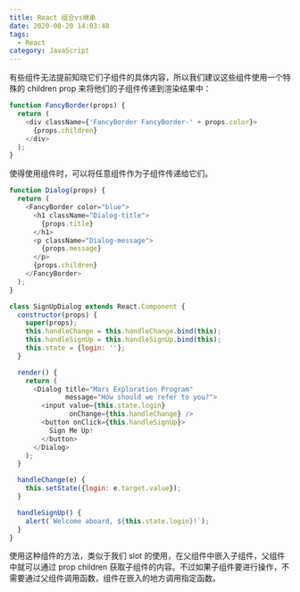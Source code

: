 ```yaml
---
title: React 组合vs继承
date: 2020-08-20 14:03:48
tags:
  - React
category: JavaScript
---
```


有些组件无法提前知晓它们子组件的具体内容，所以我们建议这些组件使用一个特殊的 children prop 来将他们的子组件传递到渲染结果中：

```javaScript
function FancyBorder(props) {
  return (
    <div className={'FancyBorder FancyBorder-' + props.color}>
      {props.children}
    </div>
  );
}
```

使得使用组件时，可以将任意组件作为子组件传递给它们。

```javaScript
function Dialog(props) {
  return (
    <FancyBorder color="blue">
      <h1 className="Dialog-title">
        {props.title}
      </h1>
      <p className="Dialog-message">
        {props.message}
      </p>
      {props.children}
    </FancyBorder>
  );
}

class SignUpDialog extends React.Component {
  constructor(props) {
    super(props);
    this.handleChange = this.handleChange.bind(this);
    this.handleSignUp = this.handleSignUp.bind(this);
    this.state = {login: ''};
  }

  render() {
    return (
      <Dialog title="Mars Exploration Program"
              message="How should we refer to you?">
        <input value={this.state.login}
               onChange={this.handleChange} />
        <button onClick={this.handleSignUp}>
          Sign Me Up!
        </button>
      </Dialog>
    );
  }

  handleChange(e) {
    this.setState({login: e.target.value});
  }

  handleSignUp() {
    alert(`Welcome aboard, ${this.state.login}!`);
  }
}
```

使用这种组件的方法，类似于我们 slot 的使用，在父组件中嵌入子组件，父组件中就可以通过 prop children 获取子组件的内容。不过如果子组件要进行操作，不需要通过父组件调用函数，组件在嵌入的地方调用指定函数。
